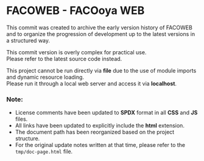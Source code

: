 # FACOWEB - FACOoya WEB

This commit was created to archive the early version history of FACOWEB  
and to organize the progression of development up to the latest versions in a structured way.

This commit version is overly complex for practical use.  
Please refer to the latest source code instead.

This project cannot be run directly via **file** due to the use of module imports and dynamic resource loading.  
Please run it through a local web server and access it via **localhost**.

### Note:
- License comments have been updated to **SPDX** format in all **CSS** and **JS** files.
- All links have been updated to explicitly include the **html** extension.
- The document path has been reorganized based on the project structure.
- For the original update notes written at that time, please refer to the `tmp/doc-page.html` file.